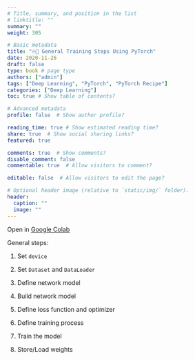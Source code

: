 ```yaml
---
# Title, summary, and position in the list
# linktitle: ""
summary: ""
weight: 305

# Basic metadata
title: "🔥🧾 General Training Steps Using PyTorch"
date: 2020-11-26
draft: false
type: book # page type
authors: ["admin"]
tags: ["Deep Learning", "PyTorch", "PyTorch Recipe"]
categories: ["Deep Learning"]
toc: true # Show table of contents?

# Advanced metadata
profile: false  # Show author profile?

reading_time: true # Show estimated reading time?
share: true  # Show social sharing links?
featured: true

comments: true  # Show comments?
disable_comment: false
commentable: true  # Allow visitors to comment?  

editable: false  # Allow visitors to edit the page?  

# Optional header image (relative to `static/img/` folder).
header:
  caption: ""
  image: ""
---
```


Open in [Google Colab](https://colab.research.google.com/drive/1OWujzsbTVMrSL-HhKy98abhbf4-y23SD?usp=sharing)

General steps:

1. Set `device`

2. Set `Dataset` and `DataLoader`

3. Define network model 

4. Build network model

5. Define loss function and optimizer 

6. Define training process

7. Train the model

8. Store/Load weights
